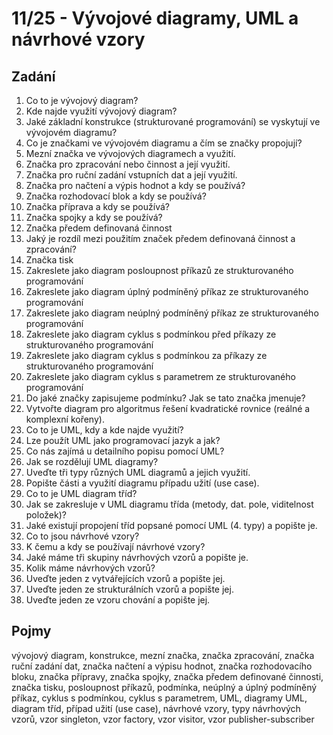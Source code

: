 # 11/25 - Vývojové diagramy, UML a návrhové vzory
## Zadání
1.	Co to je vývojový diagram?
2.	Kde najde využití vývojový diagram?
3.	Jaké základní konstrukce (strukturované programování) se vyskytují ve vývojovém diagramu?
4.	Co je značkami ve vývojovém diagramu a čím se značky propojují?
5.	Mezní značka ve vývojových diagramech a využití.
6.	Značka pro zpracování nebo činnost a její využití.
7.	Značka pro ruční zadání vstupních dat a její využití.
8.	Značka pro načtení a výpis hodnot a kdy se používá?
9.	Značka rozhodovací blok a kdy se používá?
10.	Značka příprava a kdy se používá?
11.	Značka spojky a kdy se používá?
12.	Značka předem definovaná činnost
13.	Jaký je rozdíl mezi použitím značek předem definovaná činnost a zpracování?
14.	Značka tisk
15.	Zakreslete jako diagram posloupnost příkazů ze strukturovaného programování
16.	Zakreslete jako diagram úplný podmíněný příkaz ze strukturovaného programování
17.	Zakreslete jako diagram neúplný podmíněný příkaz ze strukturovaného programování
18.	Zakreslete jako diagram cyklus s podmínkou před příkazy ze strukturovaného programování
19.	Zakreslete jako diagram cyklus s podmínkou za příkazy ze strukturovaného programování
20.	Zakreslete jako diagram cyklus s parametrem ze strukturovaného programování
21.	Do jaké značky zapisujeme podmínku? Jak se tato značka jmenuje?
22.	Vytvořte diagram pro algoritmus řešení kvadratické rovnice (reálné a komplexní kořeny).
23.	Co to je UML, kdy a kde najde využití?
24.	Lze použít UML jako programovací jazyk a jak?
25.	Co nás zajímá u detailního popisu pomocí UML?
26.	Jak se rozdělují UML diagramy?
27.	Uveďte tři typy různých UML diagramů a jejich využití.
28.	Popište části a využití diagramu případu užití (use case).
29.	Co to je UML diagram tříd?
30.	Jak se zakresluje v UML diagramu třída (metody, dat. pole, viditelnost položek)?
31.	Jaké existují propojení tříd popsané pomocí UML (4. typy) a popište je.
32.	Co to jsou návrhové vzory?
33.	K čemu a kdy se používají návrhové vzory?
34.	Jaké máme tři skupiny návrhových vzorů a popište je.
35.	Kolik máme návrhových vzorů?
36.	Uveďte jeden z vytvářejících vzorů a popište jej.
37.	Uveďte jeden ze strukturálních vzorů a popište jej.
38.	Uveďte jeden ze vzoru chování a popište jej.

## Pojmy
vývojový diagram, konstrukce, mezní značka, značka zpracování, značka ruční zadání dat, značka načtení a výpisu hodnot, značka rozhodovacího bloku, značka přípravy, značka spojky, značka předem definované činnosti, značka tisku, posloupnost příkazů, podmínka, neúplný a úplný podmíněný příkaz, cyklus s podmínkou, cyklus s parametrem, UML, diagramy UML, diagram tříd, případ užití (use case), návrhové vzory, typy návrhových vzorů, vzor singleton, vzor factory, vzor visitor, vzor publisher-subscriber
